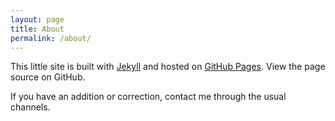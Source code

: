 ```yaml
---
layout: page
title: About
permalink: /about/
---
```


This little site is built with [Jekyll] and hosted on [GitHub Pages].
View the page source on GitHub.

If you have an addition or correction, contact me through the usual channels.

[Jekyll]: https://jekyllrb.com/
[GitHub Pages]: https://pages.github.com/
